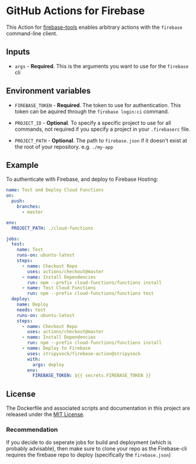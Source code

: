 # GitHub Actions for Firebase

This Action for [firebase-tools](https://github.com/firebase/firebase-tools) enables arbitrary actions with the `firebase` command-line client.

## Inputs

* `args` - **Required**. This is the arguments you want to use for the `firebase` cli


## Environment variables

* `FIREBASE_TOKEN` - **Required**. The token to use for authentication. This token can be aquired through the `firebase login:ci` command.

* `PROJECT_ID` - **Optional**. To specify a specific project to use for all commands, not required if you specify a project in your `.firebaserc` file.

* `PROJECT_PATH` - **Optional**. The path to `firebase.json` if it doesn't exist at the root of your repository. e.g. `./my-app`

## Example

To authenticate with Firebase, and deploy to Firebase Hosting:

```yaml
name: Test and Deploy Cloud Functions
on:
  push:
    branches:
      - master

env:
  PROJECT_PATH: ./cloud-functions

jobs:
  test:
    name: Test
    runs-on: ubuntu-latest
    steps:
      - name: Checkout Repo
        uses: actions/checkout@master
      - name: Install Dependencies
        run: npm --prefix cloud-functions/functions install
      - name: Test Cloud Functions
        run: npm --prefix cloud-functions/functions test
  deploy:
    name: Deploy
    needs: test
    runs-on: ubuntu-latest
    steps:
      - name: Checkout Repo
        uses: actions/checkout@master
      - name: Install Dependencies
        run: npm --prefix cloud-functions/functions install
      - name: Deploy to Firebase
        uses: stripysock/firebase-action@stripysock
        with:
          args: deploy
        env:
          FIREBASE_TOKEN: ${{ secrets.FIREBASE_TOKEN }}
```

## License

The Dockerfile and associated scripts and documentation in this project are released under the [MIT License](LICENSE).


### Recommendation

If you decide to do seperate jobs for build and deployment (which is probably advisable), then make sure to clone your repo as the Firebase-cli requires the firebase repo to deploy (specifically the `firebase.json`)
